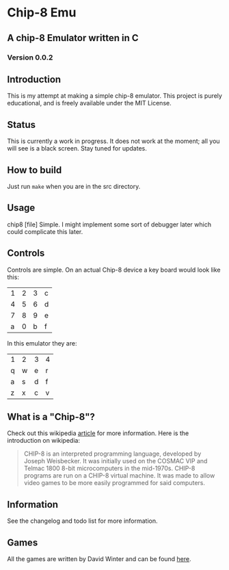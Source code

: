 # Chip-8 Emu
## A chip-8 Emulator written in C
### Version 0.0.2

## Introduction
This is my attempt at making a simple chip-8 emulator. This project is purely educational, and is freely available under the MIT License.

## Status
This is currently a work in progress. It does not work at the moment; all you will see is a black screen. Stay tuned for updates.

## How to build
Just run `make` when you are in the src directory.

## Usage
chip8 [file]
Simple. I might implement some sort of debugger later which could complicate this later.

## Controls
Controls are simple. On an actual Chip-8 device a key board would look like this:

<table>
	<tr>
		<td>1</td>
		<td>2</td>
		<td>3</td>
		<td>c</td>
	</tr>
	<tr>
		<td>4</td>
		<td>5</td>
		<td>6</td>
		<td>d</td>
	</tr>
	<tr>
		<td>7</td>
		<td>8</td>
		<td>9</td>
		<td>e</td>
	</tr>
	<tr>
		<td>a</td>
		<td>0</td>
		<td>b</td>
		<td>f</td>
	</tr>
</table>

In this emulator they are:

<table>
	<tr>
		<td>1</td>
		<td>2</td>
		<td>3</td>
		<td>4</td>
	</tr>
	<tr>
		<td>q</td>
		<td>w</td>
		<td>e</td>
		<td>r</td>
	</tr>
	<tr>
		<td>a</td>
		<td>s</td>
		<td>d</td>
		<td>f</td>
	</tr>
	<tr>
		<td>z</td>
		<td>x</td>
		<td>c</td>
		<td>v</td>
	</tr>
</table>

## What is a "Chip-8"?
Check out this wikipedia [article](http://en.wikipedia.org/wiki/CHIP-8) for more information. Here is the introduction on wikipedia:
> CHIP-8 is an interpreted programming language, developed by Joseph Weisbecker.
> It was initially used on the COSMAC VIP and Telmac 1800 8-bit microcomputers in
> the mid-1970s. CHIP-8 programs are run on a CHIP-8 virtual machine. It was made
> to allow video games to be more easily programmed for said computers.

## Information
See the changelog and todo list for more information.

## Games
All the games are written by David Winter and can be found [here](http://www.pong-story.com/chip8/).

